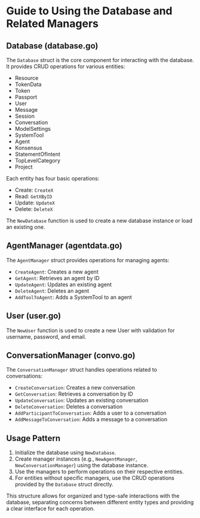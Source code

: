 # Guide to Using the Database and Related Managers

## Database (database.go)

The `Database` struct is the core component for interacting with the database. It provides CRUD operations for various entities:

- Resource
- TokenData
- Token
- Passport
- User
- Message
- Session
- Conversation
- ModelSettings
- SystemTool
- Agent
- Konsensus
- StatementOfIntent
- TopLevelCategory
- Project

Each entity has four basic operations:
- Create: `CreateX`
- Read: `GetXByID`
- Update: `UpdateX`
- Delete: `DeleteX`

The `NewDatabase` function is used to create a new database instance or load an existing one.

## AgentManager (agentdata.go)

The `AgentManager` struct provides operations for managing agents:

- `CreateAgent`: Creates a new agent
- `GetAgent`: Retrieves an agent by ID
- `UpdateAgent`: Updates an existing agent
- `DeleteAgent`: Deletes an agent
- `AddToolToAgent`: Adds a SystemTool to an agent

## User (user.go)

The `NewUser` function is used to create a new User with validation for username, password, and email.

## ConversationManager (convo.go)

The `ConversationManager` struct handles operations related to conversations:

- `CreateConversation`: Creates a new conversation
- `GetConversation`: Retrieves a conversation by ID
- `UpdateConversation`: Updates an existing conversation
- `DeleteConversation`: Deletes a conversation
- `AddParticipantToConversation`: Adds a user to a conversation
- `AddMessageToConversation`: Adds a message to a conversation

## Usage Pattern

1. Initialize the database using `NewDatabase`.
2. Create manager instances (e.g., `NewAgentManager`, `NewConversationManager`) using the database instance.
3. Use the managers to perform operations on their respective entities.
4. For entities without specific managers, use the CRUD operations provided by the `Database` struct directly.

This structure allows for organized and type-safe interactions with the database, separating concerns between different entity types and providing a clear interface for each operation.
